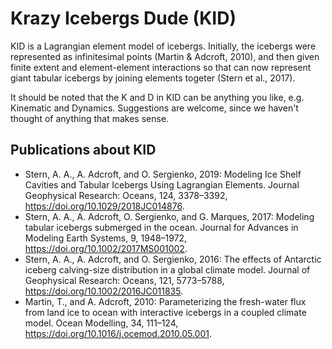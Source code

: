 # Krazy Icebergs Dude (KID)

KID is a Lagrangian element model of icebergs. Initially, the icebergs were represented as infinitesimal points (Martin & Adcroft, 2010), and then given finite extent and element-element interactions so that can now represent giant tabular icebergs by joining elements togeter (Stern et al., 2017).

It should be noted that the K and D in KID can be anything you like, e.g. Kinematic and Dynamics. Suggestions are welcome, since we haven't thought of anything that makes sense.


## Publications about KID

- Stern, A. A., A. Adcroft, and O. Sergienko, 2019: Modeling Ice Shelf Cavities and Tabular Icebergs Using Lagrangian Elements. Journal Geophysical Research: Oceans, 124, 3378–3392, https://doi.org/10.1029/2018JC014876.
- Stern, A. A., A. Adcroft, O. Sergienko, and G. Marques, 2017: Modeling tabular icebergs submerged in the ocean. Journal for Advances in Modeling Earth Systems, 9, 1948–1972, https://doi.org/10.1002/2017MS001002.
- Stern, A. A., A. Adcroft, and O. Sergienko, 2016: The effects of Antarctic iceberg calving-size distribution in a global climate model. Journal of Geophysical Research: Oceans, 121, 5773–5788, https://doi.org/10.1002/2016JC011835.
- Martin, T., and A. Adcroft, 2010: Parameterizing the fresh-water flux from land ice to ocean with interactive icebergs in a coupled climate model. Ocean Modelling, 34, 111–124, https://doi.org/10.1016/j.ocemod.2010.05.001.
